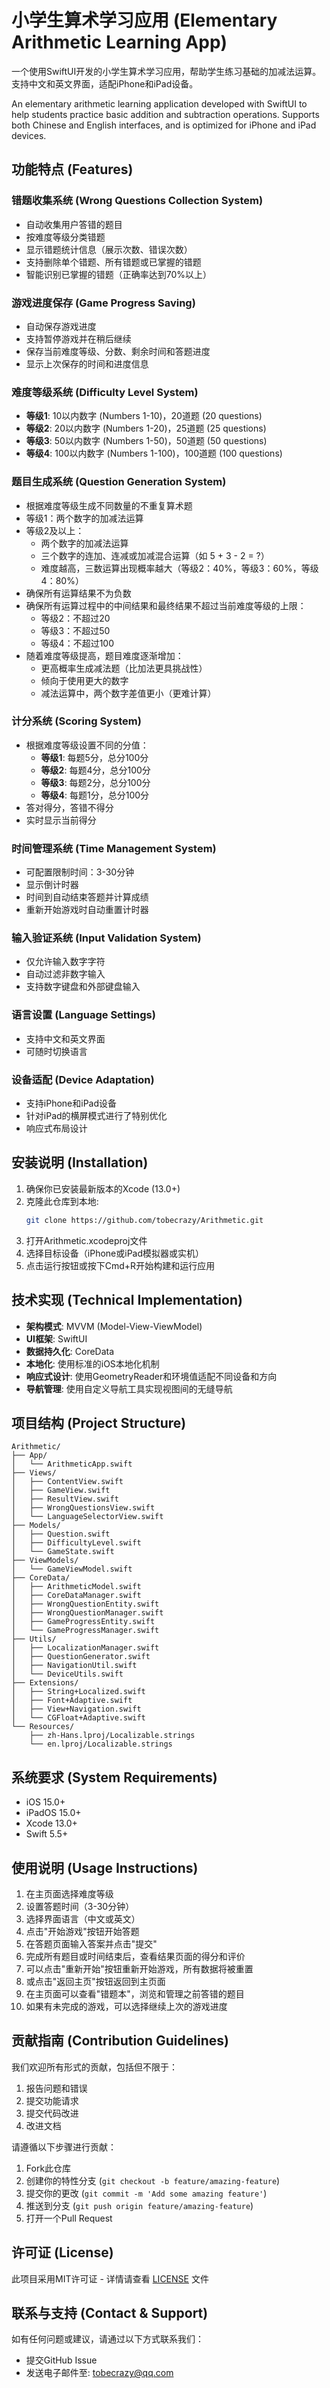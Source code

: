 # 小学生算术学习应用 (Elementary Arithmetic Learning App)

一个使用SwiftUI开发的小学生算术学习应用，帮助学生练习基础的加减法运算。支持中文和英文界面，适配iPhone和iPad设备。

An elementary arithmetic learning application developed with SwiftUI to help students practice basic addition and subtraction operations. Supports both Chinese and English interfaces, and is optimized for iPhone and iPad devices.

## 功能特点 (Features)

### 错题收集系统 (Wrong Questions Collection System)
- 自动收集用户答错的题目
- 按难度等级分类错题
- 显示错题统计信息（展示次数、错误次数）
- 支持删除单个错题、所有错题或已掌握的错题
- 智能识别已掌握的错题（正确率达到70%以上）

### 游戏进度保存 (Game Progress Saving)
- 自动保存游戏进度
- 支持暂停游戏并在稍后继续
- 保存当前难度等级、分数、剩余时间和答题进度
- 显示上次保存的时间和进度信息

### 难度等级系统 (Difficulty Level System)
- **等级1**: 10以内数字 (Numbers 1-10)，20道题 (20 questions)
- **等级2**: 20以内数字 (Numbers 1-20)，25道题 (25 questions)
- **等级3**: 50以内数字 (Numbers 1-50)，50道题 (50 questions)
- **等级4**: 100以内数字 (Numbers 1-100)，100道题 (100 questions)

### 题目生成系统 (Question Generation System)
- 根据难度等级生成不同数量的不重复算术题
- 等级1：两个数字的加减法运算
- 等级2及以上：
  - 两个数字的加减法运算
  - 三个数字的连加、连减或加减混合运算（如 5 + 3 - 2 = ?）
  - 难度越高，三数运算出现概率越大（等级2：40%，等级3：60%，等级4：80%）
- 确保所有运算结果不为负数
- 确保所有运算过程中的中间结果和最终结果不超过当前难度等级的上限：
  - 等级2：不超过20
  - 等级3：不超过50
  - 等级4：不超过100
- 随着难度等级提高，题目难度逐渐增加：
  - 更高概率生成减法题（比加法更具挑战性）
  - 倾向于使用更大的数字
  - 减法运算中，两个数字差值更小（更难计算）

### 计分系统 (Scoring System)
- 根据难度等级设置不同的分值：
  - **等级1**: 每题5分，总分100分
  - **等级2**: 每题4分，总分100分
  - **等级3**: 每题2分，总分100分
  - **等级4**: 每题1分，总分100分
- 答对得分，答错不得分
- 实时显示当前得分

### 时间管理系统 (Time Management System)
- 可配置限制时间：3-30分钟
- 显示倒计时器
- 时间到自动结束答题并计算成绩
- 重新开始游戏时自动重置计时器

### 输入验证系统 (Input Validation System)
- 仅允许输入数字字符
- 自动过滤非数字输入
- 支持数字键盘和外部键盘输入

### 语言设置 (Language Settings)
- 支持中文和英文界面
- 可随时切换语言

### 设备适配 (Device Adaptation)
- 支持iPhone和iPad设备
- 针对iPad的横屏模式进行了特别优化
- 响应式布局设计

## 安装说明 (Installation)

1. 确保你已安装最新版本的Xcode (13.0+)
2. 克隆此仓库到本地:
   ```bash
   git clone https://github.com/tobecrazy/Arithmetic.git
   ```
3. 打开Arithmetic.xcodeproj文件
4. 选择目标设备（iPhone或iPad模拟器或实机）
5. 点击运行按钮或按下Cmd+R开始构建和运行应用

## 技术实现 (Technical Implementation)

- **架构模式**: MVVM (Model-View-ViewModel)
- **UI框架**: SwiftUI
- **数据持久化**: CoreData
- **本地化**: 使用标准的iOS本地化机制
- **响应式设计**: 使用GeometryReader和环境值适配不同设备和方向
- **导航管理**: 使用自定义导航工具实现视图间的无缝导航

## 项目结构 (Project Structure)

```
Arithmetic/
├── App/
│   └── ArithmeticApp.swift
├── Views/
│   ├── ContentView.swift
│   ├── GameView.swift
│   ├── ResultView.swift
│   ├── WrongQuestionsView.swift
│   └── LanguageSelectorView.swift
├── Models/
│   ├── Question.swift
│   ├── DifficultyLevel.swift
│   └── GameState.swift
├── ViewModels/
│   └── GameViewModel.swift
├── CoreData/
│   ├── ArithmeticModel.swift
│   ├── CoreDataManager.swift
│   ├── WrongQuestionEntity.swift
│   ├── WrongQuestionManager.swift
│   ├── GameProgressEntity.swift
│   └── GameProgressManager.swift
├── Utils/
│   ├── LocalizationManager.swift
│   ├── QuestionGenerator.swift
│   ├── NavigationUtil.swift
│   └── DeviceUtils.swift
├── Extensions/
│   ├── String+Localized.swift
│   ├── Font+Adaptive.swift
│   ├── View+Navigation.swift
│   └── CGFloat+Adaptive.swift
└── Resources/
    ├── zh-Hans.lproj/Localizable.strings
    └── en.lproj/Localizable.strings
```

## 系统要求 (System Requirements)

- iOS 15.0+
- iPadOS 15.0+
- Xcode 13.0+
- Swift 5.5+

## 使用说明 (Usage Instructions)

1. 在主页面选择难度等级
2. 设置答题时间（3-30分钟）
3. 选择界面语言（中文或英文）
4. 点击"开始游戏"按钮开始答题
5. 在答题页面输入答案并点击"提交"
6. 完成所有题目或时间结束后，查看结果页面的得分和评价
7. 可以点击"重新开始"按钮重新开始游戏，所有数据将被重置
8. 或点击"返回主页"按钮返回到主页面
9. 在主页面可以查看"错题本"，浏览和管理之前答错的题目
10. 如果有未完成的游戏，可以选择继续上次的游戏进度

## 贡献指南 (Contribution Guidelines)

我们欢迎所有形式的贡献，包括但不限于：

1. 报告问题和错误
2. 提交功能请求
3. 提交代码改进
4. 改进文档

请遵循以下步骤进行贡献：

1. Fork此仓库
2. 创建你的特性分支 (`git checkout -b feature/amazing-feature`)
3. 提交你的更改 (`git commit -m 'Add some amazing feature'`)
4. 推送到分支 (`git push origin feature/amazing-feature`)
5. 打开一个Pull Request

## 许可证 (License)

此项目采用MIT许可证 - 详情请查看 [LICENSE](LICENSE) 文件

## 联系与支持 (Contact & Support)

如有任何问题或建议，请通过以下方式联系我们：

- 提交GitHub Issue
- 发送电子邮件至: [tobecrazy@qq.com](mailto:tobecrazy@qq.com)
